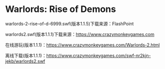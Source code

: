 # Warlords: Rise of Demons

warlords-2-rise-of-d-6999.swf(版本1.1.5)下载来源：FlashPoint

warlords2.swf(版本1.1.1)下载来源：https://www.crazymonkeygames.com

在线游玩(版本1.1.1)：https://www.crazymonkeygames.com/Warlords-2.html

离线下载(版本1.1.1)：https://www.crazymonkeygames.com/swf-nr2kjn-jekb/warlords2.swf